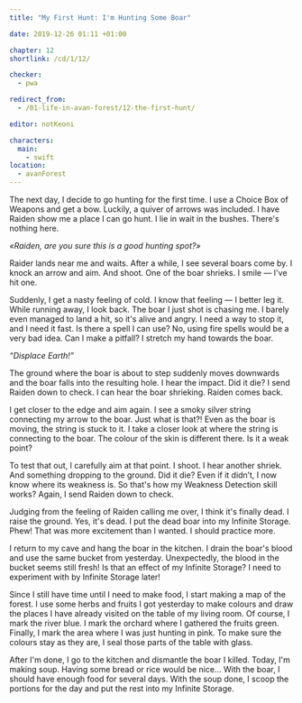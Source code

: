 ```yaml
---
title: "My First Hunt: I'm Hunting Some Boar"

date: 2019-12-26 01:11 +01:00

chapter: 12
shortlink: /cd/1/12/

checker:
  - pwa

redirect_from:
  - /01-life-in-avan-forest/12-the-first-hunt/

editor: notKeoni

characters:
  main:
    - swift
location:
  - avanForest
---
```

The next day, I decide to go hunting for the first time.
I use a Choice Box of Weapons and get a bow.
Luckily, a quiver of arrows was included.
I have Raiden show me a place I can go hunt.
I lie in wait in the bushes.
There's nothing here.

*«Raiden, are you sure this is a good hunting spot?»*

Raider lands near me and waits.
After a while, I see several boars come by.
I knock an arrow and aim.
And shoot. One of the boar shrieks. I smile — I've hit one.

Suddenly, I get a nasty feeling of cold.
I know that feeling — I better leg it.
While running away, I look back.
The boar I just shot is chasing me.
I barely even managed to land a hit, so it's alive and angry.
I need a way to stop it, and I need it fast.
Is there a spell I can use?
No, using fire spells would be a very bad idea.
Can I make a pitfall?
I stretch my hand towards the boar.

*“Displace Earth!”*

The ground where the boar is about to step suddenly moves downwards and the boar falls into the resulting hole.
I hear the impact.
Did it die?
I send Raiden down to check.
I can hear the boar shrieking.
Raiden comes back.

I get closer to the edge and aim again.
I see a smoky silver string connecting my arrow to the boar.
Just what is that?!
Even as the boar is moving, the string is stuck to it.
I take a closer look at where the string is connecting to the boar.
The colour of the skin is different there.
Is it a weak point?

To test that out, I carefully aim at that point.
I shoot.
I hear another shriek.
And something dropping to the ground.
Did it die?
Even if it didn’t, I now know where its weakness is.
So that's how my Weakness Detection skill works?
Again, I send Raiden down to check.

Judging from the feeling of Raiden calling me over, I think it's finally dead.
I raise the ground.
Yes, it's dead.
I put the dead boar into my Infinite Storage.
Phew!
That was more excitement than I wanted.
I should practice more.

I return to my cave and hang the boar in the kitchen.
I drain the boar's blood and use the same bucket from yesterday.
Unexpectedly, the blood in the bucket seems still fresh!
Is that an effect of my Infinite Storage?
I need to experiment with by Infinite Storage later!

Since I still have time until I need to make food, I start making a map of the forest.
I use some herbs and fruits I got yesterday to make colours and draw the places I have already visited on the table of my living room.
Of course, I mark the river blue.
I mark the orchard where I gathered the fruits green.
Finally, I mark the area where I was just hunting in pink.
To make sure the colours stay as they are, I seal those parts of the table with glass.

After I'm done, I go to the kitchen and dismantle the boar I killed.
Today, I'm making soup.
Having some bread or rice would be nice…
With the boar, I should have enough food for several days.
With the soup done, I scoop the portions for the day and put the rest into my Infinite Storage.
